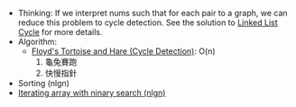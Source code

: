 * Thinking: If we interpret nums such that for each pair to a graph, we can reduce this problem to cycle detection. See the solution to [Linked List Cycle](https://leetcode.com/problems/linked-list-cycle-ii/solution/) for more details.
* Algorithm:
    *   [Floyd's Tortoise and Hare (Cycle Detection)](http://www.csie.ntnu.edu.tw/~u91029/Function.html#4): O(n)
        1.  龜兔賽跑
        2.  快慢指針
* Sorting (nlgn)
* [Iterating array with ninary search (nlgn)](https://github.com/evshary/leetcode/blob/master/0287.Find_the_Duplicate_Number/solution.cpp)